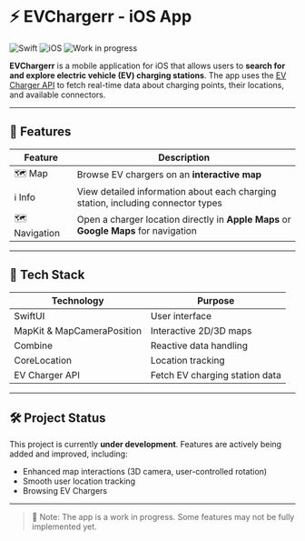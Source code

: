 # ⚡ EVChargerr - iOS App

![Swift](https://img.shields.io/badge/Swift-5-orange?logo=swift&logoColor=white)
![iOS](https://img.shields.io/badge/iOS-18-blue?logo=apple&logoColor=white)
![Work in progress](https://img.shields.io/badge/status-in--progress-yellow)

**EVChargerr** is a mobile application for iOS that allows users to **search for and explore electric vehicle (EV) charging stations**. The app uses the [EV Charger API](https://api-ninjas.com/api/evcharger) to fetch real-time data about charging points, their locations, and available connectors.

---

## 🚀 Features

| Feature | Description |
|---------|-------------|
| 🗺️ Map | Browse EV chargers on an **interactive map** |
| ℹ️ Info | View detailed information about each charging station, including connector types |
| 🗺️ Navigation | Open a charger location directly in **Apple Maps** or **Google Maps** for navigation |

---

## 🔧 Tech Stack

| Technology | Purpose |
|------------|---------|
| SwiftUI | User interface |
| MapKit & MapCameraPosition | Interactive 2D/3D maps |
| Combine | Reactive data handling |
| CoreLocation | Location tracking |
| EV Charger API | Fetch EV charging station data |

---

## 🛠️ Project Status
This project is currently **under development**. Features are actively being added and improved, including:

- Enhanced map interactions (3D camera, user-controlled rotation)
- Smooth user location tracking
- Browsing EV Chargers

---

> 🚧 Note: The app is a work in progress. Some features may not be fully implemented yet.
